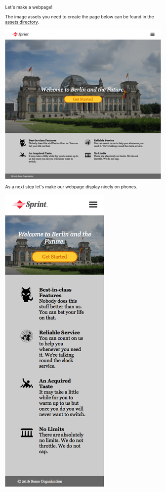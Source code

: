 Let's make a webpage!

The image assets you need to create the page below can be found in the <a href="assets">assets directory</a>.

<img src="big.png" alt="webpage">

As a next step let's make our webpage display nicely on phones.

<img src="mini.png" alt="webpage">
